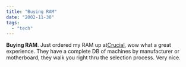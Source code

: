 ```yaml
---
title: "Buying RAM"
date: "2002-11-30"
tags: 
  - "tech"
---
```


**Buying RAM**. Just ordered my RAM up at[Crucial](http://www.theludwigs.com/2002_11_01_archive.html#85729349), wow what a great experience. They have a complete DB of machines by manufacturer or motherboard, they walk you right thru the selection process. Very nice.
